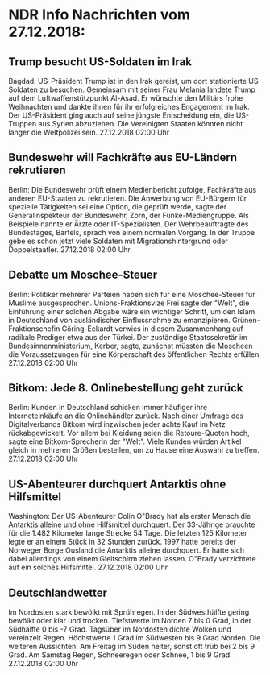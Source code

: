 # NDR Info Nachrichten vom 27.12.2018:


## Trump besucht US-Soldaten im Irak
Bagdad: US-Präsident Trump ist in den Irak gereist, um dort stationierte US-Soldaten zu besuchen. Gemeinsam mit seiner Frau Melania landete Trump auf dem Luftwaffenstützpunkt Al-Asad. Er wünschte den Militärs frohe Weihnachten und dankte ihnen für ihr erfolgreiches Engagement im Irak. Der US-Präsident ging auch auf seine jüngste Entscheidung ein, die US-Truppen aus Syrien abzuziehen. Die Vereinigten Staaten könnten nicht länger die Weltpolizei sein. 27.12.2018 02:00 Uhr 

## Bundeswehr will Fachkräfte aus EU-Ländern rekrutieren
Berlin: Die Bundeswehr prüft einem Medienbericht zufolge, Fachkräfte aus anderen EU-Staaten zu rekrutieren. Die Anwerbung von EU-Bürgern für spezielle Tätigkeiten sei eine Option, die geprüft werde, sagte der Generalinspekteur der Bundeswehr, Zorn, der Funke-Mediengruppe. Als Beispiele nannte er Ärzte oder IT-Spezialisten. Der Wehrbeauftragte des Bundestages, Bartels, sprach von einem normalen Vorgang. In der Truppe gebe es schon jetzt viele Soldaten mit Migrationshintergrund oder Doppelstaatler. 27.12.2018 02:00 Uhr 

## Debatte um Moschee-Steuer
Berlin: Politiker mehrerer Parteien haben sich für eine Moschee-Steuer für Muslime ausgesprochen. Unions-Fraktionsvize Frei sagte der "Welt", die Einführung einer solchen Abgabe wäre ein wichtiger Schritt, um den Islam in Deutschland von ausländischer Einflussnahme zu emanzipieren. Grünen-Fraktionschefin Göring-Eckardt verwies in diesem Zusammenhang auf radikale Prediger etwa aus der Türkei. Der zuständige Staatssekretär im Bundesinnenministerium, Kerber, sagte, zunächst müssten die Moscheen die Voraussetzungen für eine Körperschaft des öffentlichen Rechts erfüllen. 27.12.2018 02:00 Uhr 

## Bitkom: Jede 8. Onlinebestellung geht zurück
Berlin: Kunden in Deutschland schicken immer häufiger ihre Interneteinkäufe an die Onlinehändler zurück. Nach einer Umfrage des Digitalverbands Bitkom wird inzwischen jeder achte Kauf im Netz rückabgewickelt. Vor allem bei Kleidung seien die Retoure-Quoten hoch, sagte eine Bitkom-Sprecherin der "Welt". Viele Kunden würden Artikel gleich in mehreren Größen bestellen, um zu Hause eine Auswahl zu treffen. 27.12.2018 02:00 Uhr 

## US-Abenteurer durchquert Antarktis ohne Hilfsmittel
Washington: Der US-Abenteurer Colin O"Brady hat als erster Mensch die Antarktis alleine und ohne Hilfsmittel durchquert. Der 33-Jährige brauchte für die 1.482 Kilometer lange Strecke 54 Tage. Die letzten 125 Kilometer legte er an einem Stück in 32 Stunden zurück. 1997 hatte bereits der Norweger Borge Ousland die Antarktis alleine durchquert. Er hatte sich dabei allerdings von einem Gleitschirm ziehen lassen. O"Brady verzichtete auf ein solches Hilfsmittel. 27.12.2018 02:00 Uhr 

## Deutschlandwetter
Im Nordosten stark bewölkt mit Sprühregen. In der Südwesthälfte gering bewölkt oder klar und trocken. Tiefstwerte im Norden 7 bis 0 Grad, in der Südhälfte 0 bis -7 Grad. Tagsüber im Nordosten dichte Wolken und vereinzelt Regen. Höchstwerte 1 Grad im Südwesten bis 9 Grad Norden. Die weiteren Aussichten: Am Freitag im Süden heiter, sonst oft trüb bei 2 bis 9 Grad. Am Samstag Regen, Schneeregen oder Schnee, 1 bis 9 Grad. 27.12.2018 02:00 Uhr 
